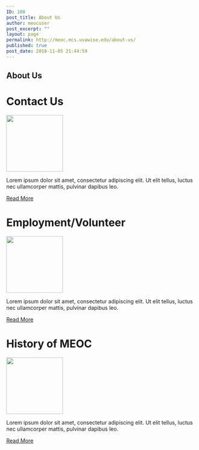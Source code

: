 ```yaml
---
ID: 108
post_title: About Us
author: meocuser
post_excerpt: ""
layout: page
permalink: http://meoc.mcs.uvawise.edu/about-us/
published: true
post_date: 2018-11-05 21:44:59
---
```

<h2>About Us</h2>		
			<h1>Contact Us</h1>		
										<img width="150" height="150" src="http://meoc.mcs.uvawise.edu/wp-content/uploads/2018/11/OlderAdults.png" alt="" />											
		<p>Lorem ipsum dolor sit amet, consectetur adipiscing elit. Ut elit tellus, luctus nec ullamcorper mattis, pulvinar dapibus leo.</p>		
			<a href="#" role="button">
						Read More
					</a>
			<h1>Employment/Volunteer</h1>		
										<img width="150" height="150" src="http://meoc.mcs.uvawise.edu/wp-content/uploads/2018/11/Children.png" alt="" />											
		<p>Lorem ipsum dolor sit amet, consectetur adipiscing elit. Ut elit tellus, luctus nec ullamcorper mattis, pulvinar dapibus leo.</p>		
			<a href="#" role="button">
						Read More
					</a>
			<h1>History of MEOC</h1>		
										<img width="150" height="150" src="http://meoc.mcs.uvawise.edu/wp-content/uploads/2018/11/AllAges.png" alt="" />											
		<p>Lorem ipsum dolor sit amet, consectetur adipiscing elit. Ut elit tellus, luctus nec ullamcorper mattis, pulvinar dapibus leo.</p>		
			<a href="#" role="button">
						Read More
					</a>